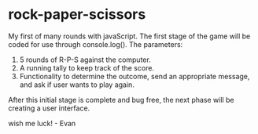 # rock-paper-scissors
My first of many rounds with javaScript.
The first stage of the game will be coded for use through console.log().
The parameters:

1. 5 rounds of R-P-S against the computer.
2. A running tally to keep track of the score.
3. Functionality to determine the outcome, send an appropriate message, and ask if user wants to play again.

After this initial stage is complete and bug free, the next phase will be creating a user interface.

wish me luck!
    - Evan